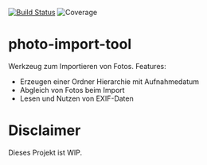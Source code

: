 [![Build Status](https://travis-ci.org/iodar/photo-import-tool.svg?branch=master)](https://travis-ci.org/iodar/photo-import-tool)
![Coverage](https://sonarcloud.io/api/project_badges/measure?project=io.github.iodar%3Aphoto-import-tool&metric=coverage)
# photo-import-tool

Werkzeug zum Importieren von Fotos. Features:
* Erzeugen einer Ordner Hierarchie mit Aufnahmedatum
* Abgleich von Fotos beim Import
* Lesen und Nutzen von EXIF-Daten

# Disclaimer
Dieses Projekt ist WIP.
